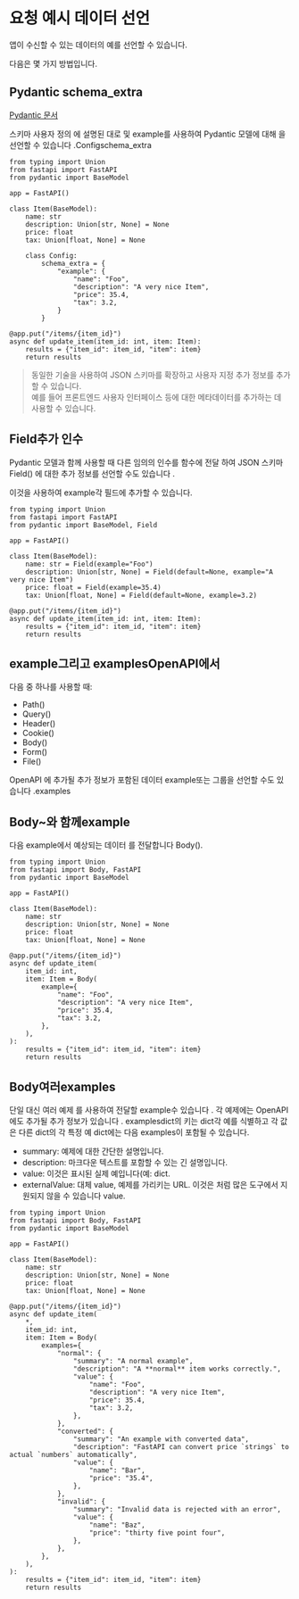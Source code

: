 # 요청 예시 데이터 선언

앱이 수신할 수 있는 데이터의 예를 선언할 수 있습니다.

다음은 몇 가지 방법입니다.

## Pydantic schema_extra

[Pydantic 문서](https://pydantic-docs.helpmanual.io/usage/schema/#schema-customization)

스키마 사용자 정의 에 설명된 대로 및 example를 사용하여 Pydantic 모델에 대해 을 선언할 수 있습니다 .Configschema_extra

```
from typing import Union
from fastapi import FastAPI
from pydantic import BaseModel

app = FastAPI()

class Item(BaseModel):
    name: str
    description: Union[str, None] = None
    price: float
    tax: Union[float, None] = None

    class Config:
        schema_extra = {
            "example": {
                "name": "Foo",
                "description": "A very nice Item",
                "price": 35.4,
                "tax": 3.2,
            }
        }

@app.put("/items/{item_id}")
async def update_item(item_id: int, item: Item):
    results = {"item_id": item_id, "item": item}
    return results
```

> 동일한 기술을 사용하여 JSON 스키마를 확장하고 사용자 지정 추가 정보를 추가할 수 있습니다.<br>예를 들어 프론트엔드 사용자 인터페이스 등에 대한 메타데이터를 추가하는 데 사용할 수 있습니다.

## Field추가 인수

Pydantic 모델과 함께 사용할 때 다른 임의의 인수를 함수에 전달 하여 JSON 스키마Field() 에 대한 추가 정보를 선언할 수도 있습니다 .

이것을 사용하여 example각 필드에 추가할 수 있습니다.

```
from typing import Union
from fastapi import FastAPI
from pydantic import BaseModel, Field

app = FastAPI()

class Item(BaseModel):
    name: str = Field(example="Foo")
    description: Union[str, None] = Field(default=None, example="A very nice Item")
    price: float = Field(example=35.4)
    tax: Union[float, None] = Field(default=None, example=3.2)

@app.put("/items/{item_id}")
async def update_item(item_id: int, item: Item):
    results = {"item_id": item_id, "item": item}
    return results
```
## example그리고 examplesOpenAPI에서

다음 중 하나를 사용할 때:

- Path()
- Query()
- Header()
- Cookie()
- Body()
- Form()
- File()

OpenAPI 에 추가될 추가 정보가 포함된 데이터 example또는 그룹을 선언할 수도 있습니다 .examples

## Body~와 함께example

다음 example에서 예상되는 데이터 를 전달합니다 Body().

```
from typing import Union
from fastapi import Body, FastAPI
from pydantic import BaseModel

app = FastAPI()

class Item(BaseModel):
    name: str
    description: Union[str, None] = None
    price: float
    tax: Union[float, None] = None

@app.put("/items/{item_id}")
async def update_item(
    item_id: int,
    item: Item = Body(
        example={
            "name": "Foo",
            "description": "A very nice Item",
            "price": 35.4,
            "tax": 3.2,
        },
    ),
):
    results = {"item_id": item_id, "item": item}
    return results
```

## Body여러examples

단일 대신 여러 예제 를 사용하여 전달할 example수 있습니다 . 각 예제에는 OpenAPI 에도 추가될 추가 정보가 있습니다 .
examplesdict의 키는 dict각 예를 식별하고 각 값은 다른 dict의 각 특정 예 dict에는 다음 examples이 포함될 수 있습니다.

- summary: 예제에 대한 간단한 설명입니다.
- description: 마크다운 텍스트를 포함할 수 있는 긴 설명입니다.
- value: 이것은 표시된 실제 예입니다(예: dict.
- externalValue: 대체 value, 예제를 가리키는 URL. 이것은 처럼 많은 도구에서 지원되지 않을 수 있습니다 value.

```
from typing import Union
from fastapi import Body, FastAPI
from pydantic import BaseModel

app = FastAPI()

class Item(BaseModel):
    name: str
    description: Union[str, None] = None
    price: float
    tax: Union[float, None] = None

@app.put("/items/{item_id}")
async def update_item(
    *,
    item_id: int,
    item: Item = Body(
        examples={
            "normal": {
                "summary": "A normal example",
                "description": "A **normal** item works correctly.",
                "value": {
                    "name": "Foo",
                    "description": "A very nice Item",
                    "price": 35.4,
                    "tax": 3.2,
                },
            },
            "converted": {
                "summary": "An example with converted data",
                "description": "FastAPI can convert price `strings` to actual `numbers` automatically",
                "value": {
                    "name": "Bar",
                    "price": "35.4",
                },
            },
            "invalid": {
                "summary": "Invalid data is rejected with an error",
                "value": {
                    "name": "Baz",
                    "price": "thirty five point four",
                },
            },
        },
    ),
):
    results = {"item_id": item_id, "item": item}
    return results
```
